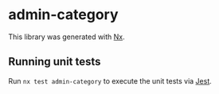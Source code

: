 # admin-category

This library was generated with [Nx](https://nx.dev).

## Running unit tests

Run `nx test admin-category` to execute the unit tests via [Jest](https://jestjs.io).
